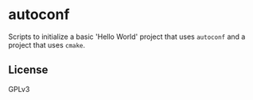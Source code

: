 # autoconf

Scripts to initialize a basic 'Hello World' project that uses `autoconf` and a project that uses `cmake`.
## License

GPLv3
